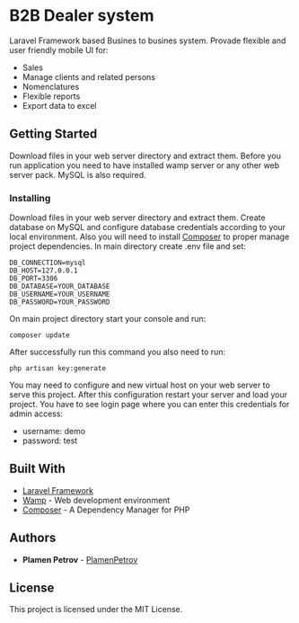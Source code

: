 # B2B Dealer system

Laravel Framework based Busines to busines system. Provade flexible and user friendly mobile UI for:
* Sales
* Manage clients and related persons
* Nomenclatures
* Flexible reports
* Export data to excel

## Getting Started

Download files in your web server directory and extract them. Before you run application you need to have installed wamp server or any other web server pack. MySQL is also required.  

### Installing

Download files in your web server directory and extract them. Create database on MySQL and configure database credentials according to your local environment. Also you will need to install [Composer](https://getcomposer.org/download/) to proper manage project dependencies. 
In main directory create .env file and set:

```
DB_CONNECTION=mysql
DB_HOST=127.0.0.1
DB_PORT=3306
DB_DATABASE=YOUR_DATABASE
DB_USERNAME=YOUR_USERNAME
DB_PASSWORD=YOUR_PASSWORD
```

On main project directory start your console and run:

```
composer update
```

After successfully run this command you also need to run:
```
php artisan key:generate
```

You may need to configure and new virtual host on your web server to serve this project. After this configuration restart your server and load your project. You have to see login page where you can enter this credentials for admin access:
* username: demo
* password: test


## Built With

* [Laravel Framework](https://laravel.com)
* [Wamp](http://www.wampserver.com/en/) - Web development environment
* [Composer](https://getcomposer.org/download/) - A Dependency Manager for PHP

## Authors

* **Plamen Petrov** - [PlamenPetrov](https://github.com/plamenpetrov)

## License

This project is licensed under the MIT License.
